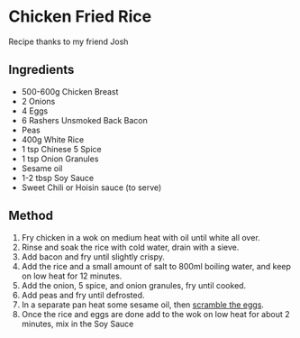 # Chicken Fried Rice

Recipe thanks to my friend Josh

## Ingredients

- 500-600g Chicken Breast
- 2 Onions
- 4 Eggs
- 6 Rashers Unsmoked Back Bacon
- Peas
- 400g White Rice 
- 1 tsp Chinese 5 Spice
- 1 tsp Onion Granules
- Sesame oil
- 1-2 tbsp Soy Sauce
- Sweet Chili or Hoisin sauce (to serve)

## Method

1. Fry chicken in a wok on medium heat with oil until white all over.
2. Rinse and soak the rice with cold water, drain with a sieve.
3. Add bacon and fry until slightly crispy.
4. Add the rice and a small amount of salt to 800ml boiling water, and keep on low heat for 12 minutes.
5. Add the onion, 5 spice, and onion granules, fry until cooked. 
6. Add peas and fry until defrosted.
7. In a separate pan heat some sesame oil, then [scramble the eggs](https://youtu.be/u2MJzEuI0vI?t=299).
8. Once the rice and eggs are done add to the wok on low heat for about 2 minutes, mix in the Soy Sauce
